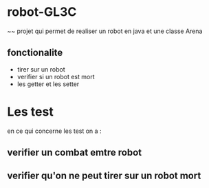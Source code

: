 # robot-GL3C
~~ projet qui permet de realiser un robot en java et une classe Arena 
## fonctionalite
- tirer sur un robot
- verifier si un robot est mort
- les getter et les setter

# Les test
 en ce qui concerne les test on a : 
## verifier un combat emtre robot
## verifier qu'on ne peut tirer sur un robot mort
